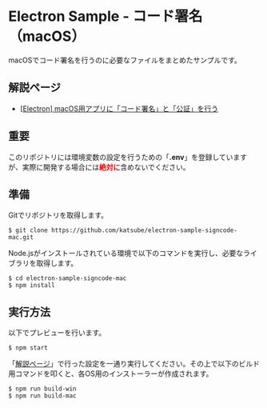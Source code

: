# Electron Sample - コード署名（macOS）
macOSでコード署名を行うのに必要なファイルをまとめたサンプルです。

## 解説ページ
* [[Electron] macOS用アプリに「コード署名」と「公証」を行う](https://blog.katsubemakito.net/nodejs/electron/codesigning-macos)

## 重要
このリポジトリには環境変数の設定を行うための「**.env**」を登録していますが、実際に開発する場合には<strong style="color:red">絶対に</strong>含めないでください。

## 準備
Gitでリポジトリを取得します。
```shellsession
$ git clone https://github.com/katsube/electron-sample-signcode-mac.git
```

Node.jsがインストールされている環境で以下のコマンドを実行し、必要なライブラリを取得します。
```shellsession
$ cd electron-sample-signcode-mac
$ npm install
```

## 実行方法
以下でプレビューを行います。
```shellsession
$ npm start
```

「[解説ページ](https://blog.katsubemakito.net/nodejs/electron/codesigning-macos)」で行った設定を一通り実行してください。その上で以下のビルド用コマンドを叩くと、各OS用のインストーラーが作成されます。
```shellsession
$ npm run build-win
$ npm run build-mac
```

